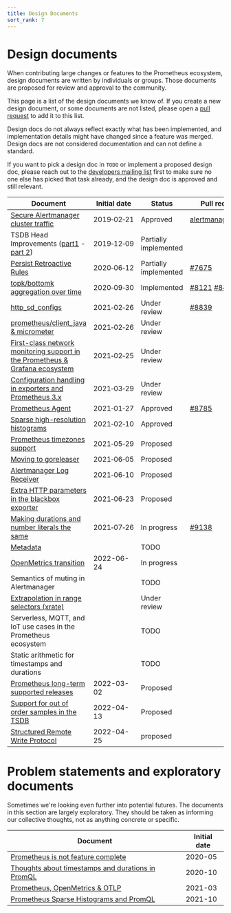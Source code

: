 ```yaml
---
title: Design Documents
sort_rank: 7
---
```


# Design documents

When contributing large changes or features to the Prometheus ecosystem, design
documents are written by individuals or groups. Those documents are proposed for
review and approval to the community.

This page is a list of the design documents we know of. If you create a new
design document, or some documents are not listed, please open a [pull
request](https://github.com/prometheus/docs/) to add it to this list.

Design docs do not always reflect exactly what has been implemented, and
implementation details might have changed since a feature was merged. Design
docs are not considered documentation and can not define a standard.

If you want to pick a design doc in `TODO` or implement a proposed design doc,
please reach out to the [developers mailing list](/community) first to make sure
no one else has picked that task already, and the design doc is approved and
still relevant.

| Document | Initial date | Status | Pull requests |
| -------- | ------------ | ------ | ------------- |
| [Secure Alertmanager cluster traffic](https://github.com/prometheus/alertmanager/blob/main/doc/design/secure-cluster-traffic.md) | 2019‑02‑21 | Approved | [alertmanager#2237](https://github.com/prometheus/alertmanager/pull/2237) |
| TSDB Head Improvements ([part1](https://docs.google.com/document/d/184urkLQnM7rqLmGvS66I15jU2pyPk_qwd8v_qDlXczo/edit) - [part 2](https://docs.google.com/document/d/1pnEsxB0CDLOxQipGw_vhkJpoDZfZPs_KjqCriumDAXQ/edit)) | 2019‑12‑09 | Partially implemented | |
| [Persist Retroactive Rules](https://docs.google.com/document/d/16s_-RxYwQYcb4G4mvpmjPolEbD24o54a1LPqJ538Vhc/edit) | 2020‑06‑12 | Partially implemented | [#7675](https://github.com/prometheus/prometheus/pull/7675) |
| [topk/bottomk aggregation over time](https://docs.google.com/document/d/1uSbD3T2beM-iX4-Hp7V074bzBRiRNlqUdcWP6JTDQSs/edit) | 2020‑09‑30 | Implemented | [#8121](https://github.com/prometheus/prometheus/pull/8121) [#8425](https://github.com/prometheus/prometheus/pull/8425) |
| [http\_sd\_configs](https://docs.google.com/document/d/1tVeuzjpU4-TiYPNWJXKmcyIuZF6A2tUq270RbBT5zho/edit) | 2021‑02‑26 | Under review | [#8839](https://github.com/prometheus/prometheus/pull/8839) |
| [prometheus/client\_java & micrometer](https://docs.google.com/document/d/1vROky2aIw3kAllfi95gwDJy5P2DyWnCihsjPXGpLwwo/edit) | 2021‑02‑26 | Under review | |
| [First-class network monitoring support in the Prometheus & Grafana ecosystem](https://docs.google.com/document/d/1oEpjiWfTHF352NCAOGolwij3EIkrprCkdQmaQMpjg4M/edit) | 2021‑02‑25 | Under review | |
| [Configuration handling in exporters and Prometheus 3.x](https://docs.google.com/document/d/1BK_Gc3ixoWyxr9F5qGC07HEcfDPtb6z96mfqoGyz52Y/edit) | 2021‑03‑29 | Under review | |
| [Prometheus Agent](https://docs.google.com/document/d/1cCcoFgjDFwU2n823tKuMvrIhzHty4UDyn0IcfUHiyyI/edit) | 2021‑01‑27 | Approved | [#8785](https://github.com/prometheus/prometheus/pull/8785) |
| [Sparse high-resolution histograms](https://docs.google.com/document/d/1cLNv3aufPZb3fNfaJgdaRBZsInZKKIHo9E6HinJVbpM/edit) | 2021‑02‑10 | Approved | |
| [Prometheus timezones support](https://docs.google.com/document/d/1xfw1Lb1GIRZB_-4iFVGkgwnpwuBemWfxYqFdBm7APsE/edit) | 2021‑05‑29 | Proposed | |
| [Moving to goreleaser](https://docs.google.com/document/d/16LOT2wK-jntlU-EFADfaEF3YbKH81U9Zl_PvSu4qVwo/edit) | 2021‑06‑05 | Proposed |
| [Alertmanager Log Receiver](https://docs.google.com/document/d/1Oevu2stHVGAupzmc9C7_wW5nTb_CJ6Ut72viXfve6zI/edit) | 2021‑06‑10 | Proposed |
| [Extra HTTP parameters in the blackbox exporter](https://docs.google.com/document/d/1VwqXi2TOb5KXaZY6Iio7411x64pJao3GusX8MqYsJ2g/edit) | 2021‑06‑23 | Proposed | |
| [Making durations and number literals the same](https://docs.google.com/document/d/1LaZfknXuuRWGtQSbULoMtclQhuLUMrdwg15wMvoBvCQ/edit) | 2021‑07‑26 | In progress | [#9138](https://github.com/prometheus/prometheus/pull/9138) |
| [Metadata](https://docs.google.com/document/d/1XiZePSjwU4X5iaIgCIvLzljJzl8lRAdvputuborUcaQ/edit) | | TODO | |
| [OpenMetrics transition](https://docs.google.com/document/d/1VuUBdRyIDR2uID2j2abWGt6PbWu7o-s06btZgrwH4vQ/edit?usp=sharing) | 2022-06-24 | In progress | |
| Semantics of muting in Alertmanager | | TODO | |
| [Extrapolation in range selectors (xrate)](https://docs.google.com/document/d/1y2Mp041_2v0blnKnZk7keCnJZICeK2YWUQuXH_m4DVc/edit#) | | Under review | |
| Serverless, MQTT, and IoT use cases in the Prometheus ecosystem | | TODO | |
| Static arithmetic for timestamps and durations | | TODO | |
| [Prometheus long-term supported releases](https://docs.google.com/document/d/1wCXLnvh460UG10Mw019UbYMWDwSWWdvgwY61LHY0A0w/edit) | 2022-03-02 | Proposed | |
| [Support for out of order samples in the TSDB](https://docs.google.com/document/d/1Kppm7qL9C-BJB1j6yb6-9ObG3AbdZnFUBYPNNWwDBYM/edit) | 2022-04-13 | Proposed | |
| [Structured Remote Write Protocol](https://docs.google.com/document/d/1i880vXorPec1ls91bnuoKR3-Hl3-D9XA1q1w734rZnU/edit#) | 2022-04-25 | proposed | |
# Problem statements and exploratory documents

Sometimes we're looking even further into potential futures. The documents in
this section are largely exploratory. They should be taken as informing our
collective thoughts, not as anything concrete or specific.

| Document | Initial date |
| -------- | ------------ |
| [Prometheus is not feature complete](https://docs.google.com/document/d/1lEP7pGYM2-5GT9fAIDqrOecG86VRU8-1qAV8b6xZ29Q) | 2020-05 |
| [Thoughts about timestamps and durations in PromQL](https://docs.google.com/document/d/1jMeDsLvDfO92Qnry_JLAXalvMRzMSB1sBr9V7LolpYM) | 2020-10 |
| [Prometheus, OpenMetrics & OTLP](https://docs.google.com/document/d/1hn-u6WKLHxIsqYT1_u6eh94lyQeXrFaAouMshJcQFXs) | 2021-03 |
| [Prometheus Sparse Histograms and PromQL](https://docs.google.com/document/d/1ch6ru8GKg03N02jRjYriurt-CZqUVY09evPg6yKTA1s/edit) | 2021-10 |

